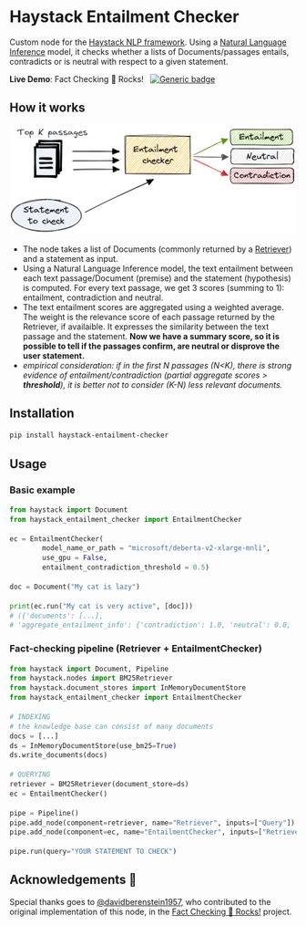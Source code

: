 # Haystack Entailment Checker

Custom node for the [Haystack NLP framework](https://github.com/deepset-ai/haystack).
Using a [Natural Language Inference](https://paperswithcode.com/task/natural-language-inference) model, it checks whether a lists of Documents/passages entails, contradicts or is neutral with respect to a given statement.

**Live Demo**: Fact Checking 🎸 Rocks! &nbsp; [![Generic badge](https://img.shields.io/badge/🤗-Open%20in%20Spaces-blue.svg)](https://huggingface.co/spaces/anakin87/fact-checking-rocks)

## How it works
![Entailment Checker Node](https://github.com/anakin87/haystack-entailment-checker/blob/main/images/entailment_checker_node.png)
- The node takes a list of Documents (commonly returned by a [Retriever](https://docs.haystack.deepset.ai/docs/retriever)) and a statement as input.
- Using a Natural Language Inference model, the text entailment between each text passage/Document (premise) and the statement (hypothesis) is computed. For every text passage, we get 3 scores (summing to 1): entailment, contradiction and neutral.
- The text entailment scores are aggregated using a weighted average. The weight is the relevance score of each passage returned by the Retriever, if availaible. It expresses the similarity between the text passage and the statement. **Now we have a summary score, so it is possible to tell if the passages confirm, are neutral or disprove the user statement.**
- *empirical consideration: if in the first N passages (N<K), there is strong evidence of entailment/contradiction (partial aggregate scores > **threshold**), it is better not to consider (K-N) less relevant documents.*

## Installation
```bash
pip install haystack-entailment-checker
```

## Usage
### Basic example
```python
from haystack import Document
from haystack_entailment_checker import EntailmentChecker

ec = EntailmentChecker(
        model_name_or_path = "microsoft/deberta-v2-xlarge-mnli",
        use_gpu = False,
        entailment_contradiction_threshold = 0.5)

doc = Document("My cat is lazy")

print(ec.run("My cat is very active", [doc]))
# ({'documents': [...],
# 'aggregate_entailment_info': {'contradiction': 1.0, 'neutral': 0.0, 'entailment': 0.0}}, ...)
```

### Fact-checking pipeline (Retriever + EntailmentChecker)
```python
from haystack import Document, Pipeline
from haystack.nodes import BM25Retriever
from haystack.document_stores import InMemoryDocumentStore
from haystack_entailment_checker import EntailmentChecker

# INDEXING
# the knowledge base can consist of many documents
docs = [...]
ds = InMemoryDocumentStore(use_bm25=True)
ds.write_documents(docs)

# QUERYING
retriever = BM25Retriever(document_store=ds)
ec = EntailmentChecker()

pipe = Pipeline()
pipe.add_node(component=retriever, name="Retriever", inputs=["Query"])
pipe.add_node(component=ec, name="EntailmentChecker", inputs=["Retriever"])

pipe.run(query="YOUR STATEMENT TO CHECK")
```
## Acknowledgements 🙏
Special thanks goes to [@davidberenstein1957](https://github.com/davidberenstein1957), who contributed to the original implementation of this node, in the [Fact Checking 🎸 Rocks!](https://github.com/anakin87/fact-checking-rocks) project.
